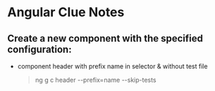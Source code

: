 # Angular Clue Notes

## Create a new component with the specified configuration:

- component header with prefix name in selector & without test file
  > ng g c header --prefix=name --skip-tests

